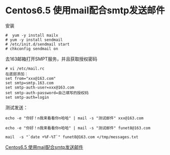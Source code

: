 # Centos6.5 使用mail配合smtp发送邮件

安装
```
#  yum -y install mailx
# yum -y install sendmail
# /etc/init.d/sendmail start
# chkconfig sendmail on
```



去163邮箱打开SMPT服务，并且获取授权密码

```
# vi /etc/mail.rc
在底部添加：
set from="xxx@163.com"
set smtp=smtp.163.com
set smtp-auth-user=xxx@163.com
set smtp-auth-password=自己填写的授权码
set smtp-auth=login
```




测试发送：
```
echo -e "你好！n我来看看你n哈哈" | mail -s "测试邮件" xxx@163.com

echo -e "你好！n我来看看你n哈哈" | mail -s "测试邮件" funet8@163.com

mail  -s "`date +%F-%T`" funet8@163.com </tmp/messages.txt
```




[Centos6.5 使用mail配合smtp发送邮件](https://segmentfault.com/a/1190000007650386)

